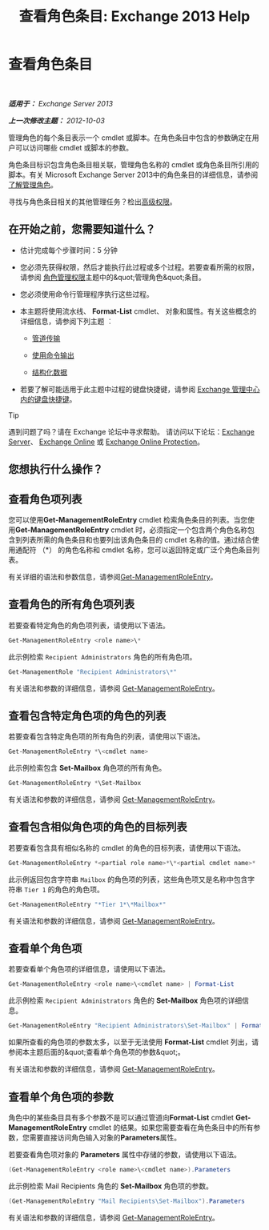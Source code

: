 ﻿---
title: '查看角色条目: Exchange 2013 Help'
TOCTitle: 查看角色条目
ms:assetid: d9bb0d14-db59-456c-8f50-a8d7f7323df9
ms:mtpsurl: https://technet.microsoft.com/zh-cn/library/Dd351179(v=EXCHG.150)
ms:contentKeyID: 50491659
ms.date: 05/21/2018
mtps_version: v=EXCHG.150
ms.translationtype: MT
---

# 查看角色条目

 

_**适用于：** Exchange Server 2013_

_**上一次修改主题：** 2012-10-03_

管理角色的每个条目表示一个 cmdlet 或脚本。在角色条目中包含的参数确定在用户可以访问哪些 cmdlet 或脚本的参数。

角色条目标识包含角色条目相关联，管理角色名称的 cmdlet 或角色条目所引用的脚本。有关 Microsoft Exchange Server 2013中的角色条目的详细信息，请参阅[了解管理角色](understanding-management-roles-exchange-2013-help.md)。

寻找与角色条目相关的其他管理任务？检出[高级权限](advanced-permissions-exchange-2013-help.md)。

## 在开始之前，您需要知道什么？

  - 估计完成每个步骤时间：5 分钟

  - 您必须先获得权限，然后才能执行此过程或多个过程。若要查看所需的权限，请参阅 [角色管理权限](role-management-permissions-exchange-2013-help.md)主题中的\&quot;管理角色\&quot;条目。

  - 您必须使用命令行管理程序执行这些过程。

  - 本主题将使用流水线、 **Format-List** cmdlet、 对象和属性。有关这些概念的详细信息，请参阅下列主题 ︰
    
      - [管道传输](https://technet.microsoft.com/zh-cn/library/aa998260\(v=exchg.150\))
    
      - [使用命令输出](working-with-command-output-exchange-2013-help.md)
    
      - [结构化数据](https://technet.microsoft.com/zh-cn/library/aa996386\(v=exchg.150\))

  - 若要了解可能适用于此主题中过程的键盘快捷键，请参阅 [Exchange 管理中心内的键盘快捷键](keyboard-shortcuts-in-the-exchange-admin-center-exchange-online-protection-help.md)。

> [!TIP]  
> 遇到问题了吗？请在 Exchange 论坛中寻求帮助。 请访问以下论坛：<a href="https://go.microsoft.com/fwlink/p/?linkid=60612">Exchange Server</a>、 <a href="https://go.microsoft.com/fwlink/p/?linkid=267542">Exchange Online</a> 或 <a href="https://go.microsoft.com/fwlink/p/?linkid=285351">Exchange Online Protection</a>。


## 您想执行什么操作？

## 查看角色项列表

您可以使用**Get-ManagementRoleEntry** cmdlet 检索角色条目的列表。当您使用**Get-ManagementRoleEntry** cmdlet 时，必须指定一个包含两个角色名称包含到列表所需的角色条目和也要列出该角色条目的 cmdlet 名称的值。通过结合使用通配符 （\*） 的角色名称和 cmdlet 名称，您可以返回特定或广泛个角色条目列表。

有关详细的语法和参数信息，请参阅[Get-ManagementRoleEntry](https://technet.microsoft.com/zh-cn/library/dd335210\(v=exchg.150\))。

## 查看角色的所有角色项列表

若要查看特定角色的角色项列表，请使用以下语法。

```powershell
Get-ManagementRoleEntry <role name>\*
```

此示例检索 `Recipient Administrators` 角色的所有角色项。

```powershell
Get-ManagementRole "Recipient Administrators\*"
```

有关语法和参数的详细信息，请参阅 [Get-ManagementRoleEntry](https://technet.microsoft.com/zh-cn/library/dd335210\(v=exchg.150\))。

## 查看包含特定角色项的角色的列表

若要查看包含特定角色项的所有角色的列表，请使用以下语法。

```powershell
Get-ManagementRoleEntry *\<cmdlet name>
```

此示例检索包含 **Set-Mailbox** 角色项的所有角色。

```powershell
Get-ManagementRoleEntry *\Set-Mailbox
```

有关语法和参数的详细信息，请参阅 [Get-ManagementRoleEntry](https://technet.microsoft.com/zh-cn/library/dd335210\(v=exchg.150\))。

## 查看包含相似角色项的角色的目标列表

若要查看包含具有相似名称的 cmdlet 的角色的目标列表，请使用以下语法。

```powershell
Get-ManagementRoleEntry *<partial role name>*\*<partial cmdlet name>*
```

此示例返回包含字符串 `Mailbox` 的角色项的列表，这些角色项又是名称中包含字符串 `Tier 1` 的角色的角色项。

```powershell
Get-ManagementRoleEntry "*Tier 1*\*Mailbox*"
```

有关语法和参数的详细信息，请参阅 [Get-ManagementRoleEntry](https://technet.microsoft.com/zh-cn/library/dd335210\(v=exchg.150\))。

## 查看单个角色项

若要查看单个角色项的详细信息，请使用以下语法。

```powershell
Get-ManagementRoleEntry <role name>\<cmdlet name> | Format-List
```

此示例检索 `Recipient Administrators` 角色的 **Set-Mailbox** 角色项的详细信息。

```powershell
Get-ManagementRoleEntry "Recipient Administrators\Set-Mailbox" | Format-List
```

如果所查看的角色项的参数太多，以至于无法使用 **Format-List** cmdlet 列出，请参阅本主题后面的\&quot;查看单个角色项的参数\&quot;。

有关语法和参数的详细信息，请参阅 [Get-ManagementRoleEntry](https://technet.microsoft.com/zh-cn/library/dd335210\(v=exchg.150\))。

## 查看单个角色项的参数

角色中的某些条目具有多个参数不是可以通过管道向**Format-List** cmdlet **Get-ManagementRoleEntry** cmdlet 的结果。如果您需要查看在角色条目中的所有参数，您需要直接访问角色输入对象的**Parameters**属性。

若要查看角色项对象的 **Parameters** 属性中存储的参数，请使用以下语法。

```powershell
(Get-ManagementRoleEntry <role name>\<cmdlet name>).Parameters
```

此示例检索 Mail Recipients 角色的 **Set-Mailbox** 角色项的参数。

```powershell
(Get-ManagementRoleEntry "Mail Recipients\Set-Mailbox").Parameters
```
有关语法和参数的详细信息，请参阅 [Get-ManagementRoleEntry](https://technet.microsoft.com/zh-cn/library/dd335210\(v=exchg.150\))。

